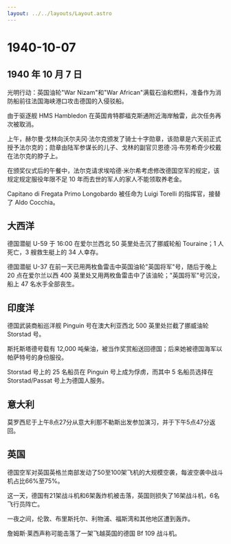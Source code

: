 ```yaml
---
layout: ../../layouts/Layout.astro
---
```


# 1940-10-07

## 1940 年 10 月 7 日

光明行动：英国油轮"War Nizam"和"War
African"满载石油和燃料，准备作为消防船前往法国海峡港口攻击德国的入侵驳船。

由于驱逐舰 HMS Hambledon
在英国肯特郡福克斯通附近海岸触雷，此次任务再次被取消。

上午，赫尔曼·戈林向沃尔夫冈·法尔克颁发了骑士十字勋章，该勋章是六天前正式授予法尔克的；勋章由陆军参谋长的儿子、戈林的副官贝恩德·冯·布劳希奇少校戴在法尔克的脖子上。

在颁奖仪式后的午餐中，法尔克请求埃哈德·米尔希考虑修改德国空军的规定，该规定规定服役年限不足
10 年而去世的军人的家人不能领取养老金。

Capitano di Fregata Primo Longobardo 被任命为 Luigi Torelli
的指挥官，接替了 Aldo Cocchia。

## 大西洋

德国潜艇 U-59 于 16:00 在爱尔兰西北 50 英里处击沉了挪威轮船 Touraine；1
人死亡，3 艘救生艇上的 34 人幸存。

德国潜艇 U-37 在前一天已用两枚鱼雷击中英国油轮"英国将军"号，随后于晚上
20 点在爱尔兰以西 400
英里处又用两枚鱼雷击中了该油轮；"英国将军"号沉没，船上 47
名水手全部丧生。

## 印度洋

德国武装商船巡洋舰 Pinguin 号在澳大利亚西北 500 英里处拦截了挪威油轮
Storstad 号。

斯托斯塔德号载有 12,000
吨柴油，被当作奖赏船送回德国；后来她被德国海军以帕萨特号的身份服役。

Storstad 号上的 25 名船员在 Pinguin 号上成为俘虏，而其中 5 名船员选择在
Storstad/Passat 号上为德国人服务。

## 意大利

莫罗西尼于上午8点27分从意大利那不勒斯出发参加演习，并于下午5点47分返回。

## 英国

德国空军对英国英格兰南部发动了50至100架飞机的大规模空袭，每波空袭中战斗机占比66%至75%。

这一天，德国有21架战斗机和6架轰炸机被击落，英国则损失了16架战斗机，6名飞行员阵亡。

一夜之间，伦敦、布里斯托尔、利物浦、福斯湾和其他地区遭到轰炸。

詹姆斯·莱西声称可能击落了一架飞越英国的德国 Bf 109 战斗机。